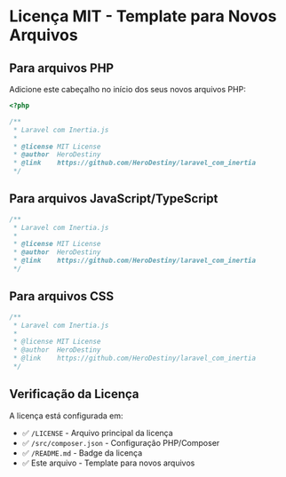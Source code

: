 # Licença MIT - Template para Novos Arquivos

## Para arquivos PHP

Adicione este cabeçalho no início dos seus novos arquivos PHP:

```php
<?php

/**
 * Laravel com Inertia.js
 *
 * @license MIT License
 * @author  HeroDestiny
 * @link    https://github.com/HeroDestiny/laravel_com_inertia
 */
```

## Para arquivos JavaScript/TypeScript

```javascript
/**
 * Laravel com Inertia.js
 *
 * @license MIT License
 * @author  HeroDestiny
 * @link    https://github.com/HeroDestiny/laravel_com_inertia
 */
```

## Para arquivos CSS

```css
/**
 * Laravel com Inertia.js
 * 
 * @license MIT License
 * @author  HeroDestiny
 * @link    https://github.com/HeroDestiny/laravel_com_inertia
 */
```

## Verificação da Licença

A licença está configurada em:

-   ✅ `/LICENSE` - Arquivo principal da licença
-   ✅ `/src/composer.json` - Configuração PHP/Composer
-   ✅ `/README.md` - Badge da licença
-   ✅ Este arquivo - Template para novos arquivos
